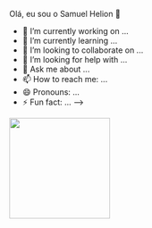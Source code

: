 Olá, eu sou o Samuel Helion 👋

- 🔭 I’m currently working on ...
- 🌱 I’m currently learning ...
- 👯 I’m looking to collaborate on ...
- 🤔 I’m looking for help with ...
- 💬 Ask me about ...
- 📫 How to reach me: ...
- 😄 Pronouns: ...
- ⚡ Fun fact: ...
-->

<div>
<a href="https://github.com/seu-usuário-aqui">
<img height="180em" src= "http://github-profile-summary-cards.vercel.app/api/cards/stats?username=samuelhelion&theme=solarized_dark"/3-stats.svg)
</div>

  
